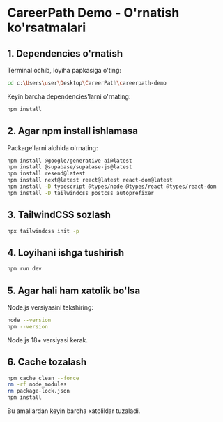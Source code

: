 # CareerPath Demo - O'rnatish ko'rsatmalari

## 1. Dependencies o'rnatish

Terminal ochib, loyiha papkasiga o'ting:
```bash
cd c:\Users\user\Desktop\CareerPath\careerpath-demo
```

Keyin barcha dependencies'larni o'rnating:
```bash
npm install
```

## 2. Agar npm install ishlamasa

Package'larni alohida o'rnating:
```bash
npm install @google/generative-ai@latest
npm install @supabase/supabase-js@latest  
npm install resend@latest
npm install next@latest react@latest react-dom@latest
npm install -D typescript @types/node @types/react @types/react-dom
npm install -D tailwindcss postcss autoprefixer
```

## 3. TailwindCSS sozlash

```bash
npx tailwindcss init -p
```

## 4. Loyihani ishga tushirish

```bash
npm run dev
```

## 5. Agar hali ham xatolik bo'lsa

Node.js versiyasini tekshiring:
```bash
node --version
npm --version
```

Node.js 18+ versiyasi kerak.

## 6. Cache tozalash

```bash
npm cache clean --force
rm -rf node_modules
rm package-lock.json
npm install
```

Bu amallardan keyin barcha xatoliklar tuzaladi.